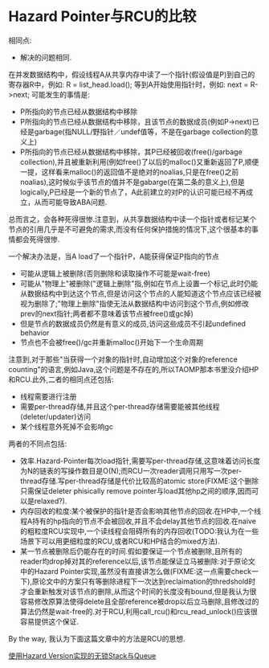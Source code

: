 # Hazard Pointer与RCU的比较

相同点:

* 解决的问题相同.

在并发数据结构中，假设线程A从共享内存中读了一个指针(假设值是P)到自己的寄存器R中，例如:
R = list_head.load();
等到A开始使用指针时，例如:
next = R->next;
可能发生的事情是:

* P所指向的节点已经从数据结构中移除
* P所指向的节点已经从数据结构中移除，且该节点的数据成员(例如P->next)已经是garbage(指NULL/野指针／undef值等，不是在garbage collection的意义上)
* P所指向的节点已经从数据结构中移除，其P已经被回收(free()/garbage collection),并且被重新利用(例如free()了以后的malloc()又重新返回了P,顺便一提，这样看来malloc()的返回值不是绝对的noalias,只是在free()之前noalias),这时候似乎该节点的值并不是gabarge(在第二条的意义上),但是logically,P已经是一个新的节点了，A此前建立的对P的认识可能已经不再成立，从而可能导致ABA问题.

总而言之，会各种死得很惨.注意到，从共享数据结构中读一个指针或者标记某个节点的引用几乎是不可避免的需求,而没有任何保护措施的情况下,这个很基本的事情都会死得很惨.

一个解决办法是，当A load了一个指针P，A能获得保证P指向的节点

* 可能从逻辑上被删除(否则删除和读取操作不可能是wait-free)
* 可能从"物理上"被删除("逻辑上删除"指,例如在节点上设置一个标记,此时仍能从数据结构中到达这个节点,但是访问这个节点的人能知道这个节点应该已经被视为删除了;"物理上删除"指使无法从数据结构中访问到这个节点,例如修改prev的next指针;两者都不意味着该节点被free()或gc掉)
* 但是节点的数据成员仍然是有意义的成员,访问这些成员不引起undefined behavior
* 节点也不会被free()/gc并重新malloc()开始下一个生命周期

注意到,对于那些"当获得一个对象的指针时,自动增加这个对象的reference counting"的语言,例如Java,这个问题是不存在的,所以TAOMP那本书里没介绍HP和RCU.此外,二者的相同点还包括:

* 线程需要进行注册
* 需要per-thread存储,并且这个per-thread存储需要能被其他线程(deleter/updater)访问
* 某个线程意外死掉不会影响gc

两者的不同点包括:

* 效率.Hazard-Pointer每次load指针,需要写per-thread存储,这意味着访问长度为N的链表的写操作数目是O(N);而RCU一次reader调用只用写一次per-thread存储.写per-thread存储是代价比较高的atomic store(FIXME:这个删除只需保证deleter phisically remove pointer与load其他hp之间的顺序,因而可以是relaxed?).
* 内存回收的粒度:某个被保护的指针是否会影响其他节点的回收.在HP中,一个线程A持有的hp指向的节点不会被回收,并且不会delay其他节点的回收.在naive的粗粒度RCU实现中,一个读线程会阻碍所有的内存回收(TODO:我认为在一些场景下可以用更细粒度的RCU,或者RCU和HP结合的mixed方法).
* 某一节点被删除后仍能存在的时间.假如要保证一个节点被删除,且所有的reader均drop掉对其的reference以后,该节点能保证立马被删除:对于原论文中的Hazard Pointer实现,虽然没有直接讲怎么做(FIXME:这一点需要check一下),原论文中的方案只有等删除进程下一次达到reclaimation的thredshold时才会重新触发对该节点的删除,从而这个时间的长度没有bound,但是我认为很容易修改原算法使得delete且全部reference被drop以后立马删除,且修改过的算法仍然是wait-free的.对于RCU,利用call_rcu()和rcu_read_unlock()应该很容易提供这个保证.

By the way, 我认为下面这篇文章中的方法是RCU的思想.

[使用Hazard Version实现的无锁Stack与Queue](https://zhuanlan.zhihu.com/p/22557362)


